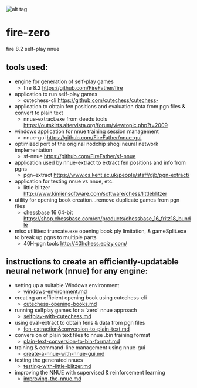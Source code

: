 ![alt tag](https://raw.githubusercontent.com/FireFather/fire-zero/master/bitmaps/nnue-gui.png)

# fire-zero
fire 8.2 self-play nnue

## tools used:

- engine for generation of self-play games
  - fire 8.2 https://github.com/FireFather/fire
- application to run self-play games
  - cutechess-cli https://github.com/cutechess/cutechess- 
- application to obtain fen positions and evaluation data from pgn files & convert to plain text
  - nnue-extract.exe from deeds tools https://outskirts.altervista.org/forum/viewtopic.php?t=2009
- windows application for nnue training session management
  - nnue-gui https://github.com/FireFather/nnue-gui
- optimized port of the original nodchip shogi neural network implementation
  - sf-nnue https://github.com/FireFather/sf-nnue
- application used by nnue-extract to extract fen positions and info from pgns
  - pgn-extract https://www.cs.kent.ac.uk/people/staff/djb/pgn-extract/
- application for testing nnue vs nnue, etc.
  - little blitzer http://www.kimiensoftware.com/software/chess/littleblitzer
- utility for opening book creation...remove duplicate games from pgn files
  - chessbase 16 64-bit https://shop.chessbase.com/en/products/chessbase_16_fritz18_bundle
- misc utilities: truncate.exe opening book ply limitation, & gameSplit.exe to break up pgns to multiple parts
  - 40H-pgn tools http://40hchess.epizy.com/

## instructions to create an efficiently-updatable neural network (nnue) for any engine:
- setting up a suitable Windows environment
  - [windows-environment.md](docs/windows-environment.md)
- creating an efficient opening book using cutechess-cli
  - [cutechess-opening-books.md](docs/cutechess-opening-books.md)
- running selfplay games for a 'zero' nnue approach
  - [selfplay-with-cutechess.md](docs/selfplay-with-cutechess.md)
- using eval-extract to obtain fens & data from pgn files
  - [fen-extraction&conversion-to-plain-text.md](docs/fen-extraction&conversion-to-plain-text.md)
- conversion of plain text files to nnue .bin training format
  - [plain-text-conversion-to-bin-format.md](docs/plain-text-conversion-to-bin-format.md)
- training & command-line management using nnue-gui
  - [create-a-nnue-with-nnue-gui.md](docs/create-a-nnue-with-nnue-gui.md)
- testing the generated nnues
  - [testing-with-little-blitzer.md](docs/testing-with-little-blitzer.md)
- improving the NNUE with supervised & reinforcement learning
  - [improving-the-nnue.md](docs/improving-the-nnue.md)

